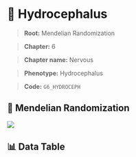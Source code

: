 # 🧪 Hydrocephalus

> **Root:** Mendelian Randomization

> **Chapter:** 6  

> **Chapter name:** Nervous

> **Phenotype:** Hydrocephalus  

> **Code:** `G6_HYDROCEPH`

## 🧬 Mendelian Randomization  

<img src="/MR/Figures/Forward/G6_HYDROCEPH.png"/>

## 📊 Data Table

<CsvTableMRF src="/public/MR/Data/Forward/G6_HYDROCEPH.csv"/>
